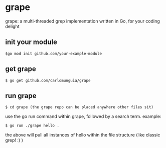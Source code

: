 # grape

grape: a multi-threaded grep implementation written in Go, for your coding delight

## init your module

```
$go mod init github.com/your-example-module
```

## get grape

```
$ go get github.com/carlomunguia/grape
```

## run grape

```
$ cd grape (the grape repo can be placed anywhere other files sit)
```

use the go run command within grape, followed by a search term. example:

```
$ go run ./grape hello .
```

the above will pull all instances of hello within the file structure (like classic grep! :) )
